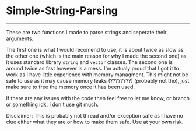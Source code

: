 # Simple-String-Parsing

***

These are two functions I made to parse strings and seperate their arguments. 

The first one is what I would recomend to use, it is about twice as slow as the other one (which is the main reason for why I made the second one) as it uses standard library  `string` and `vector` classes.
The second one is around twice as fast however is a mess. I'm actualy proud that I got it to work as I have little experience with memory managment. This might not be safe to use as it may cause memory leaks (????????) (probably not tho), just make sure to free the memory once it has been used.

If there are any issues with the code then feel free to let me know, or branch or something idk, I don't use git much.

Disclaimer: This is probably not thread and/or exception safe as I have no clue either what they are or how to make them safe. Use at your own risk.
